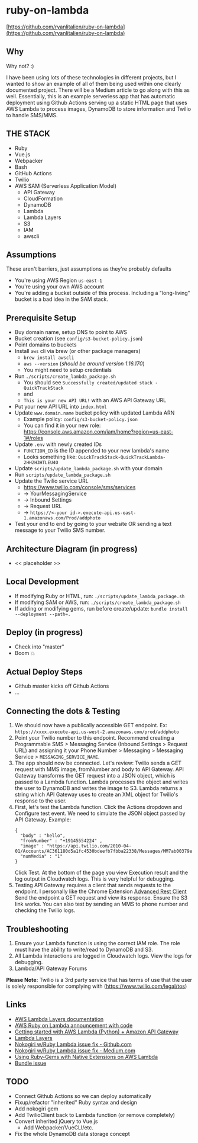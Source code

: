 # ruby-on-lambda

[https://github.com/ryanlitalien/ruby-on-lambda](https://github.com/ryanlitalien/ruby-on-lambda)

## Why

Why not? :)

I have been using lots of these technologies in different projects, but I wanted to show an example of all of them being
used within one clearly documented project. There will be a Medium article to go along with this as well. Essentially, 
this is an example serverless app that has automatic deployment using Github Actions serving up a static HTML page that
uses AWS Lambda to process images, DynamoDB to store information and Twilio to handle SMS/MMS.

## THE STACK

* Ruby
* Vue.js
* Webpacker
* Bash
* GitHub Actions
* Twilio
* AWS SAM (Serverless Application Model)
  * API Gateway
  * CloudFormation 
  * DynamoDB
  * Lambda
  * Lambda Layers
  * S3
  * IAM
  * awscli

## Assumptions

These aren't barriers, just assumptions as they're probably defaults

* You're using AWS Region `us-east-1`
* You're using your own AWS account
* You're adding a bucket outside of this process. Including a "long-living" bucket is a bad idea in the SAM stack.

## Prerequisite Setup

* Buy domain name, setup DNS to point to AWS
* Bucket creation (see `config/s3-bucket-policy.json`)
* Point domains to buckets
* Install `aws` cli via brew (or other package managers)
  * `brew install awscli` 
  * `aws --version` (_should be around version 1.16.170_)
  * You might need to setup credentials
* Run `./scripts/create_lambda_package.sh`
  * You should see `Successfully created/updated stack - QuickTrackStack`
  * and
  * `This is your new API URL!` with an AWS API Gateway URL
* Put your new API URL into `index.html`
* Update `www.domain.name` bucket policy with updated Lambda ARN
  * Example policy: `config/s3-bucket-policy.json`
  * You can find it in your new role: https://console.aws.amazon.com/iam/home?region=us-east-1#/roles
* Update `.env` with newly created IDs
  * `FUNCTION_ID` is the ID appended to your new lambda's name
  * Looks something like: `QuickTrackStack-QuickTrackLambda-2HH2H3HTLEU4O`
* Update `scripts/update_lambda_package.sh` with your domain
* Run `scripts/update_lambda_package.sh`
* Update the Twilio service URL
  * https://www.twilio.com/console/sms/services
  * -> YourMessagingService
  * -> Inbound Settings
  * -> Request URL
  * -> `https://<-your id->.execute-api.us-east-1.amazonaws.com/Prod/addphoto`
* Test your end to end by going to your website OR sending a text message to your Twilio SMS number.

## Architecture Diagram (in progress)

* << placeholder >>

## Local Development

* If modifying Ruby or HTML, run: `./scripts/update_lambda_package.sh`
* If modifying SAM or AWS, run: `./scripts/create_lambda_package.sh`
* If adding or modifying gems, run before create/update: `bundle install --deployment --path=.`

## Deploy (in progress)

* Check into "master"
* Boom 💥

## Actual Deploy Steps
* Github master kicks off Github Actions
* ...

## Connecting the dots & Testing

1. We should now have a publically accessible GET endpoint. Ex: `https://xxxx.execute-api.us-west-2.amazonaws.com/prod/addphoto`
2. Point your Twilio number to this endpoint. Recommend creating a Programmable SMS > Messaging Service (Inbound Settings > Request URL) and assigning it your Phone Number > Messaging > Messaging Service > `MESSAGING_SERVICE_NAME`.
3. The app should now be connected. Let's review: Twilio sends a GET request with MMS image, fromNumber and body to API Gateway. API Gateway transforms the GET request into a JSON object, which is passed to a Lambda function. Lambda processes the object and writes the user to DynamoDB and writes the image to S3. Lambda returns a string which API Gateway uses to create an XML object for Twilio's response to the user.
4. First, let's test the Lambda function. Click the Actions dropdown and Configure test event. We need to simulate the JSON object passed by API Gateway. Example:      
    ```
    {
      "body" : "hello",
      "fromNumber" : "+19145554224" ,
      "image" : "https://api.twilio.com/2010-04-01/Accounts/AC361180d5a1fc4530bdeefb7fbba22338/Messages/MM7ab00379ec67dd1391a2b13388dfd2c0/Media/ME7a70cb396964e377bab09ef6c09eda2a",
      "numMedia" : "1"
    }
    ```
    Click Test. At the bottom of the page you view Execution result and the log output in Cloudwatch logs. This is very helpful for debugging.  
5. Testing API Gateway requires a client that sends requests to the endpoint. I personally like the Chrome Extension [Advanced Rest Client](https://chrome.google.com/webstore/detail/advanced-rest-client/hgmloofddffdnphfgcellkdfbfbjeloo?hl=en-US) Send the endpoint a GET request and view its response. Ensure the S3 link works. You can also test by sending an MMS to phone number and checking the Twilio logs.

## Troubleshooting

1. Ensure your Lambda function is using the correct IAM role. The role must have the ability to write/read to DynamoDB and S3.
2. All Lambda interactions are logged in Cloudwatch logs. View the logs for debugging.
3. Lambda/API Gateway Forums

**Please Note:** Twilio is a 3rd party service that has terms of use that the user is solely responsible for complying with (https://www.twilio.com/legal/tos)

## Links

* [AWS Lambda Layers documentation](https://docs.aws.amazon.com/lambda/latest/dg/configuration-layers.html)
* [AWS Ruby on Lambda announcement with code](https://aws.amazon.com/blogs/compute/announcing-ruby-support-for-aws-lambda/)
* [Getting started with AWS Lambda (Python) + Amazon API Gateway](https://github.com/aws-samples/lambda-apigateway-twilio-tutorial)
* [Lambda Layers](https://medium.com/devopslinks/how-to-use-aws-lambda-layers-f4fe6624aff1)
* [Nokogiri w/Ruby Lambda issue fix - Github.com](https://github.com/stevenringo/lambda-ruby-pg-nokogiri)
* [Nokogiri w/Ruby Lambda issue fix - Medium.com](https://www.stevenringo.com/ruby-in-aws-lambda-with-postgresql-nokogiri/)
* [Using Ruby-Gems with Native Extensions on AWS Lambda](https://blog.francium.tech/using-ruby-gems-with-native-extensions-on-aws-lambda-aa4a3b8862c9)
* [Bundle issue](https://stackoverflow.com/questions/53634260/how-can-i-get-my-aws-lambda-to-access-gems-stored-in-vendor-bundle)


## TODO

* Connect Github Actions so we can deploy automatically
* Fixup/refactor "inherited" Ruby syntax and design
* Add nokogiri gem
* Add TwilioClient back to Lambda function (or remove completely)
* Convert inherited jQuery to Vue.js
  * Add Webpacker/VueCLI/etc.
* Fix the whole DynamoDB data storage concept
